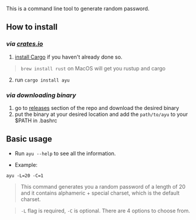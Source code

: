This is a command line tool to generate random password.

## How to install
### *via [crates.io](https://crates.io/crates/ayu)*
1. [install Cargo](https://doc.rust-lang.org/cargo/getting-started/installation.html) if you haven't already done so.
> `brew install rust` on MacOS will get you rustup and cargo
2. run `cargo install ayu`

### *via downloading binary*
1. go to [releases](https://github.com/weizhang9/ayu/releases) section of the repo and download the desired binary
5. put the binary at your desired location and add the `path/to/ayu` to your $PATH in .bashrc

## Basic usage
- Run `ayu --help` to see all the information.

- Example: 
```
ayu -L=20 -C=1
```

> This command generates you a random password of a length of 20 and it contains alphameric + special charset, which is the default charset. 

> `-L` flag is required, `-C` is optional. There are 4 options to choose from. 
